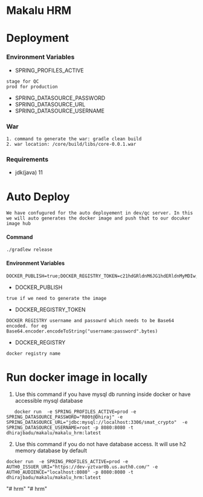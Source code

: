 # Makalu HRM

# Deployment

### Environment Variables
- SPRING_PROFILES_ACTIVE
~~~~
stage for QC
prod for production
~~~~
- SPRING_DATASOURCE_PASSWORD
- SPRING_DATASOURCE_URL
- SPRING_DATASOURCE_USERNAME

### War
~~~~
1. command to generate the war: gradle clean build
2. war location: /core/build/libs/core-0.0.1.war
~~~~
### Requirements
- jdk(java) 11

# Auto Deploy
~~~~
We have confugured for the auto deployement in dev/qc server. In this we will auto generates the docker image and push that to our docuker image hub
~~~~
#### Command
~~~~
./gradlew release
~~~~
#### Environment Variables
~~~~
DOCKER_PUBLISH=true;DOCKER_REGISTRY_TOKEN=c21hdGRldnM6JG1hdERldnMyMDIw;DOCKER_REGISTRY=smatio
~~~~
- DOCKER_PUBLISH
~~~~
true if we need to generate the image
~~~~
- DOCKER_REGISTRY_TOKEN
~~~~
DOCKER REGISTRY username and passowrd which needs to be Base64 encoded. for eg  Base64.encoder.encodeToString("username:password".bytes)
~~~~
- DOCKER_REGISTRY
~~~~
docker registry name
~~~~

# Run docker image in locally

1. Use this command if you have mysql db running inside docker or have accessible mysql database
~~~~
   docker run  -e SPRING_PROFILES_ACTIVE=prod -e SPRING_DATASOURCE_PASSWORD="R00t@Dhiraj" -e SPRING_DATASOURCE_URL="jdbc:mysql://localhost:3306/smat_crypto"  -e SPRING_DATASOURCE_USERNAME=root -p 8080:8080 -t dhirajbadu/makalu/makalu_hrm:latest
~~~~


2. Use this command if you do not have database access. It will use h2 memory database by default
~~~~
docker run  -e SPRING_PROFILES_ACTIVE=prod -e AUTH0_ISSUER_URI="https://dev-yztvar0b.us.auth0.com/" -e AUTH0_AUDIENCE="localhost:8080" -p 8080:8080 -t dhirajbadu/makalu/makalu_hrm:latest
~~~~
"# hrm" 
"# hrm" 
